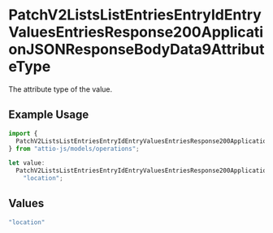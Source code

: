# PatchV2ListsListEntriesEntryIdEntryValuesEntriesResponse200ApplicationJSONResponseBodyData9AttributeType

The attribute type of the value.

## Example Usage

```typescript
import {
  PatchV2ListsListEntriesEntryIdEntryValuesEntriesResponse200ApplicationJSONResponseBodyData9AttributeType,
} from "attio-js/models/operations";

let value:
  PatchV2ListsListEntriesEntryIdEntryValuesEntriesResponse200ApplicationJSONResponseBodyData9AttributeType =
    "location";
```

## Values

```typescript
"location"
```